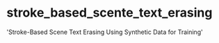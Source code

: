 # stroke_based_scente_text_erasing
'Stroke-Based Scene Text Erasing Using Synthetic Data for Training'
